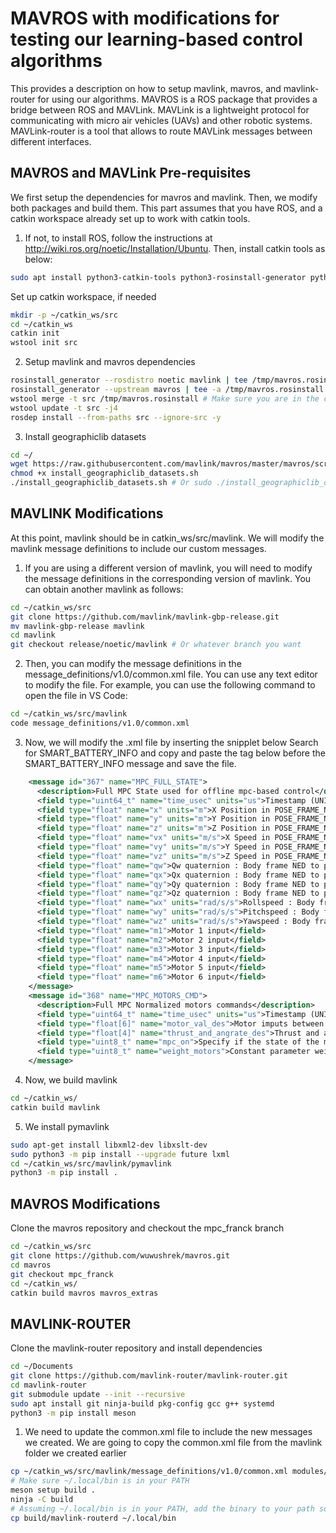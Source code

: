 MAVROS with modifications for testing our learning-based control algorithms
========================================================================

This provides a description on how to setup mavlink, mavros, and mavlink-router for using our algorithms.
MAVROS is a ROS package that provides a bridge between ROS and MAVLink. MAVLink is a lightweight protocol for communicating with micro air vehicles (UAVs) and other robotic systems. MAVLink-router is a tool that allows to route MAVLink messages between different interfaces.

## MAVROS and MAVLink Pre-requisites

We first setup the dependencies for mavros and mavlink. Then, we modify both packages and build them.
This part assumes that you have ROS, and a catkin workspace already set up to work with catkin tools.


1. If not, to install ROS, follow the instructions at http://wiki.ros.org/noetic/Installation/Ubuntu. Then, install catkin tools as below:
```bash
sudo apt install python3-catkin-tools python3-rosinstall-generator python3-osrf-pycommon -y
```
Set up catkin workspace, if needed
```bash
mkdir -p ~/catkin_ws/src
cd ~/catkin_ws
catkin init
wstool init src
```

2. Setup mavlink and mavros dependencies
```bash
rosinstall_generator --rosdistro noetic mavlink | tee /tmp/mavros.rosinstall # Use the corresponding ROS distro, e.g. noetic on my Ubuntu 20.04
rosinstall_generator --upstream mavros | tee -a /tmp/mavros.rosinstall # Get the latest source
wstool merge -t src /tmp/mavros.rosinstall # Make sure you are in the catkin ws directory
wstool update -t src -j4
rosdep install --from-paths src --ignore-src -y
```

3. Install geographiclib datasets
```bash
cd ~/
wget https://raw.githubusercontent.com/mavlink/mavros/master/mavros/scripts/install_geographiclib_datasets.sh
chmod +x install_geographiclib_datasets.sh
./install_geographiclib_datasets.sh # Or sudo ./install_geographiclib_datasets.sh
```

## MAVLINK Modifications

At this point, mavlink should be in catkin_ws/src/mavlink. We will modify the mavlink message definitions to include our custom messages.

1. If you are using a different version of mavlink, you will need to modify the message definitions in the corresponding version of mavlink.
You can obtain another mavlink as follows:
```bash
cd ~/catkin_ws/src
git clone https://github.com/mavlink/mavlink-gbp-release.git
mv mavlink-gbp-release mavlink
cd mavlink
git checkout release/noetic/mavlink # Or whatever branch you want
```

2. Then, you can modify the message definitions in the message_definitions/v1.0/common.xml file.
You can use any text editor to modify the file. For example, you can use the following command to open the file in VS Code:
```bash
cd ~/catkin_ws/src/mavlink
code message_definitions/v1.0/common.xml
```

3. Now, we will modify the .xml file by inserting the snipplet below
Search for SMART_BATTERY_INFO and copy and paste the tag below before the SMART_BATTERY_INFO message and save the file.
```xml
    <message id="367" name="MPC_FULL_STATE">
      <description>Full MPC State used for offline mpc-based control</description>
      <field type="uint64_t" name="time_usec" units="us">Timestamp (UNIX Epoch time or time since system boot). The receiving end can infer timestamp format (since 1.1.1970 or since system boot) by checking for the magnitude of the number.</field>
      <field type="float" name="x" units="m">X Position in POSE_FRAME_NED</field>
      <field type="float" name="y" units="m">Y Position in POSE_FRAME_NED</field>
      <field type="float" name="z" units="m">Z Position in POSE_FRAME_NED</field>
      <field type="float" name="vx" units="m/s">X Speed in POSE_FRAME_NED</field>
      <field type="float" name="vy" units="m/s">Y Speed in POSE_FRAME_NED</field>
      <field type="float" name="vz" units="m/s">Z Speed in POSE_FRAME_NED</field>
      <field type="float" name="qw">Qw quaternion : Body frame NED to pose_frame_ned</field>
      <field type="float" name="qx">Qx quaternion : Body frame NED to pose_frame_ned</field>
      <field type="float" name="qy">Qy quaternion : Body frame NED to pose_frame_ned</field>
      <field type="float" name="qz">Qz quaternion : Body frame NED to pose_frame_ned</field>
      <field type="float" name="wx" units="rad/s/s">Rollspeed : Body frame NED</field>
      <field type="float" name="wy" units="rad/s/s">Pitchspeed : Body frame NED</field>
      <field type="float" name="wz" units="rad/s/s">Yawspeed : Body frame NED</field>
      <field type="float" name="m1">Motor 1 input</field>
      <field type="float" name="m2">Motor 2 input</field>
      <field type="float" name="m3">Motor 3 input</field>
      <field type="float" name="m4">Motor 4 input</field>
      <field type="float" name="m5">Motor 5 input</field>
      <field type="float" name="m6">Motor 6 input</field>
    </message>
    <message id="368" name="MPC_MOTORS_CMD">
      <description>Full MPC Normalized motors commands</description>
      <field type="uint64_t" name="time_usec" units="us">Timestamp (UNIX Epoch time or time since system boot). The receiving end can infer timestamp format (since 1.1.1970 or since system boot) by checking for the magnitude of the number.</field>
      <field type="float[6]" name="motor_val_des">Motor imputs between 0 and 1</field>
      <field type="float[4]" name="thrust_and_angrate_des">Thrust and angular rate desired command. T, wx, wy,wz. T is between 0 and 1 while wx, wy, wz have standard units</field>
      <field type="uint8_t" name="mpc_on">Specify if the state of the mpc</field>
      <field type="uint8_t" name="weight_motors">Constant parameter weighting if we track the angrate_des or motor output directly.Value between 0 and 100 </field>
    </message>
```

4. Now, we build mavlink
```bash
cd ~/catkin_ws/
catkin build mavlink
```

5. We install pymavlink
```bash
sudo apt-get install libxml2-dev libxslt-dev
sudo python3 -m pip install --upgrade future lxml
cd ~/catkin_ws/src/mavlink/pymavlink
python3 -m pip install .
```

## MAVROS Modifications

Clone the mavros repository and checkout the mpc_franck branch
```bash
cd ~/catkin_ws/src
git clone https://github.com/wuwushrek/mavros.git
cd mavros
git checkout mpc_franck
cd ~/catkin_ws/
catkin build mavros mavros_extras
```

## MAVLINK-ROUTER

Clone the mavlink-router repository and install dependencies
```bash
cd ~/Documents
git clone https://github.com/mavlink-router/mavlink-router.git
cd mavlink-router
git submodule update --init --recursive
sudo apt install git ninja-build pkg-config gcc g++ systemd
python3 -m pip install meson
```

1. We need to update the common.xml file to include the new messages we created. We are going to copy the common.xml file from the mavlink folder we created earlier
```bash
cp ~/catkin_ws/src/mavlink/message_definitions/v1.0/common.xml modules/mavlink_c_library_v2/message_definitions
# Make sure ~/.local/bin is in your PATH
meson setup build .
ninja -C build
# Assuming ~/.local/bin is in your PATH, add the binary to your path so you can run it from anywhere
cp build/mavlink-routerd ~/.local/bin
```